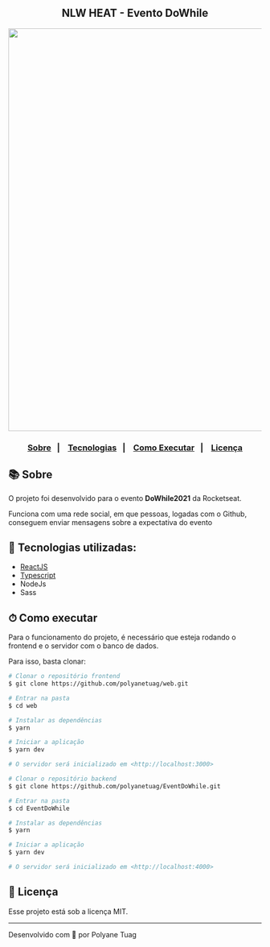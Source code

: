 <div align="center">
  <h2>NLW HEAT - Evento DoWhile</h2>
  <img width= '800' src="" />
</div>

<h3 align="center">  
  <p align="center">
    <a href="#-sobre">Sobre</a>&nbsp;&nbsp;&nbsp;|&nbsp;&nbsp;&nbsp;
    <a href="#-tecnologias">Tecnologias</a>&nbsp;&nbsp;&nbsp;|&nbsp;&nbsp;&nbsp;
    <a href="#-como-executar">Como Executar</a>&nbsp;&nbsp;&nbsp;|&nbsp;&nbsp;&nbsp;
    <a href="#-licença">Licença</a>
  </p>
</h3>

## 📚 Sobre

O projeto foi desenvolvido para o evento **DoWhile2021** da Rocketseat.

Funciona com uma rede social, em que pessoas, logadas com o Github, conseguem enviar mensagens sobre a expectativa do evento

## 🚀 Tecnologias utilizadas:

- [ReactJS](https://pt-br.legacy.reactjs.org/)
- [Typescript](https://www.typescriptlang.org/)
- NodeJs
- Sass

## ⏱ Como executar
Para o funcionamento do projeto, é necessário que esteja rodando o frontend e o servidor com o banco de dados. 

Para isso, basta clonar:

```bash
# Clonar o repositório frontend
$ git clone https://github.com/polyanetuag/web.git

# Entrar na pasta  
$ cd web

# Instalar as dependências
$ yarn 

# Iniciar a aplicação
$ yarn dev

# O servidor será inicializado em <http://localhost:3000>
```
```bash
# Clonar o repositório backend
$ git clone https://github.com/polyanetuag/EventDoWhile.git

# Entrar na pasta  
$ cd EventDoWhile

# Instalar as dependências
$ yarn 

# Iniciar a aplicação
$ yarn dev

# O servidor será inicializado em <http://localhost:4000>
```

## 📝 Licença

Esse projeto está sob a licença MIT.

---
Desenvolvido com 💜 por Polyane Tuag
